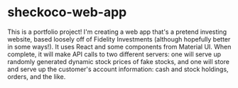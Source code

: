 # sheckoco-web-app
This is a portfolio project! I'm creating a web app that's a pretend investing website,
based loosely off of Fidelity Investments (although hopefully better in some ways!). It
uses React and some components from Material UI. When complete, it will make API calls
to two different servers: one will serve up randomly generated dynamic stock prices of
fake stocks, and one will store and serve up the customer's account information: cash
and stock holdings, orders, and the like.
